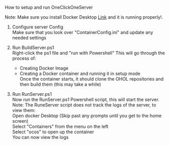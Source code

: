 How to setup and run OneClickOneServer<br>

Note: Make sure you install Docker Desktop [Link](https://www.docker.com/products/docker-desktop/) and it is running properly!.<br>

1. Configure server Config<br>
    Make sure that you look over "ContainerConfig.ini" and update any needed settings<br>

2. Run BuildServer.ps1<br>
    Right-click the ps1 file and "run with Powershell" This will go through the process of:<br>
    - Creating Docker Image<br>
    - Creating a Docker container and running it in setup mode<br>
    Once the container starts, it should clone the OHOL repositories and then build them (this may take a while)<br>

3. Run RunServer.ps1<br>
    Now run the RunServer.ps1 Powershell script,  this will start the server.<br>
    Note: The RuneServer script does not track the logs of the server, to view them:<br>
        Open docker Desktop (Skip past any prompts until you get to the home screen)<br>
        Select "Containers" from the menu on the left<br>
        Select "ocos" to open up the container<br>
        You can now view the logs<br>

    
